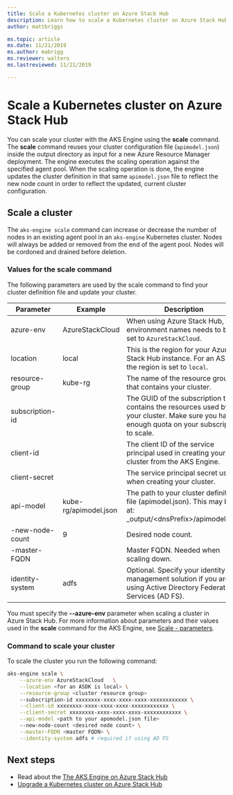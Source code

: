 ```yaml
---
title: Scale a Kubernetes cluster on Azure Stack Hub 
description: Learn how to scale a Kubernetes cluster on Azure Stack Hub.
author: mattbriggs

ms.topic: article
ms.date: 11/21/2019
ms.author: mabrigg
ms.reviewer: waltero
ms.lastreviewed: 11/21/2019

---
```


# Scale a Kubernetes cluster on Azure Stack Hub

You can scale your cluster with the AKS Engine using the **scale** command. The **scale** command reuses your cluster configuration file (`apimodel.json`) inside the output directory as input for a new Azure Resource Manager deployment. The engine executes the scaling operation against the specified agent pool. When the scaling operation is done, the engine updates the cluster definition in that same `apimodel.json` file to reflect the new node count in order to reflect the updated, current cluster configuration.

## Scale a cluster

The `aks-engine scale` command can increase or decrease the number of nodes in an existing agent pool in an `aks-engine` Kubernetes cluster. Nodes will always be added or removed from the end of the agent pool. Nodes will be cordoned and drained before deletion.

### Values for the scale command

The following parameters are used by the scale command to find your cluster definition file and update your cluster.

| Parameter | Example | Description |
| --- | --- | --- | 
| azure-env | AzureStackCloud | When using Azure Stack Hub, the environment names needs to be set to `AzureStackCloud`. | 
| location | local | This is the region for your Azure Stack Hub instance. For an ASDK, the region is set to `local`.  | 
| resource-group | kube-rg | The name of the resource group that contains your cluster. | 
| subscription-id |  | The GUID of the subscription that contains the resources used by your cluster. Make sure you have enough quota on your subscription to scale. | 
| client-id |  | The client ID of the service principal used in creating your cluster from the AKS Engine. | 
| client-secret |  | The service principal secret used when creating your cluster. | 
| api-model | kube-rg/apimodel.json | The path to your cluster definition file (apimodel.json). This may be at:  _output/\<dnsPrefix>/apimodel.json | 
| -new-node-count | 9 | Desired node count. | 
| -master-FQDN |  | Master FQDN. Needed when scaling down. |
| identity-system | adfs | Optional. Specify your identity management solution if you are using Active Directory Federated Services (AD FS). |

You must specify the **--azure-env** parameter when scaling a cluster in Azure Stack Hub. For more information about parameters and their values used in the **scale** command for the AKS Engine, see [Scale - parameters](https://github.com/Azure/aks-engine/blob/master/docs/topics/scale.md#parameters).

### Command to scale your cluster

To scale the cluster you run the following command:

```bash
aks-engine scale \
    --azure-env AzureStackCloud   \
    --location <for an ASDK is local> \
    --resource-group <cluster resource group>
    --subscription-id xxxxxxxx-xxxx-xxxx-xxxx-xxxxxxxxxxxx \
    --client-id xxxxxxxx-xxxx-xxxx-xxxx-xxxxxxxxxxxx \
    --client-secret xxxxxxxx-xxxx-xxxx-xxxx-xxxxxxxxxxxx \
    --api-model <path to your apomodel.json file>
    --new-node-count <desired node count> \
    --master-FQDN <master FQDN> \
    --identity-system adfs # required if using AD FS
```

## Next steps

- Read about the [The AKS Engine on Azure Stack Hub](azure-stack-kubernetes-aks-engine-overview.md)
- [Upgrade a Kubernetes cluster on Azure Stack Hub](azure-stack-kubernetes-aks-engine-upgrade.md)